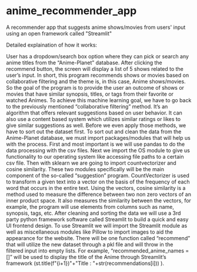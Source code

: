 # anime_recommender_app
A recommender app that suggests anime shows/movies from users' input using an open framework called "Streamlit"

Detailed explaination of how it works:

User has a dropdown/search box option where they can pick or search any anime titles from the “Anime-Planet” database. After clicking the recommend button, the screen will display a list of 5 shows related to the user’s input. In short, this program recommends shows or movies based on collaborative filtering and the theme is, in this case, Anime shows/movies. So the goal of the program is to provide the user an outcome of shows or movies that have similar synopsis, titles, or tags from their favorite or watched Animes. To achieve this machine learning goal, we have to go back to the previously mentioned “collaborative filtering” method. It’s an algorithm that offers relevant suggestions based on user behavior. It can also use a content based system which utilizes similar ratings or likes to give similar suggestions as well. Before we even apply those methods, we have to sort out the dataset first. To sort out and clean the data from the Anime-Planet database, we must import packages/modules that will help us with the process. First and most important is we will use pandas to do the data processing with the csv files. Next we import the OS module to give us functionality to our operating system like accessing file paths to a certain csv file. Then with sklearn we are going to import countvectorizer and cosine similarity. These two modules specifically will be the main component of the so-called “suggestion” program. CountVectorizer is used to transform a given text into a vector on the basis of the frequency of each word that occurs in the entire text. Using the vectors, cosine similarity is a method used to measure the difference between two non zero vectors of an inner product space. It also measures the similarity between the vectors, for example, the program will use elements from columns such as name, synopsis, tags, etc. After cleaning and sorting the data we will use a 3rd party python framework software called Streamlit to build a quick and easy UI frontend design. To use Streamlit we will import the Streamlit module as well as miscellaneous modules like Pillow to import images to aid the appearance for the website. There will be one function called “recommend” that will utilize the new dataset through a pkl file and will throw in the filtered input into empty lists. For example, “recommended_anime_names = []” will be used to display the title of the Anime through Streamlit’s framework (st.title(f"{i+1})"+"Title  :  "+str(recommendations[i])) ).


